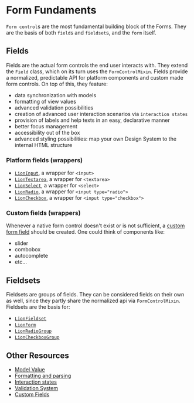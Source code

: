 # Form Fundaments

[//]: # 'AUTO INSERT HEADER PREPUBLISH'

`Form control`s are the most fundamental building block of the Forms. They are the basis of
both `field`s and `fieldset`s, and the `form` itself.

## Fields

Fields are the actual form controls the end user interacts with.
They extend the `Field` class, which on its turn uses the `FormControlMixin`.
Fields provide a normalized, predictable API for platform components and custom made form controls.
On top of this, they feature:

- data synchronization with models
- formatting of view values
- advanced validation possibilities
- creation of advanced user interaction scenarios via `interaction states`
- provision of labels and help texts in an easy, declarative manner
- better focus management
- accessibility out of the box
- advanced styling possibilities: map your own Design System to the internal HTML structure

### Platform fields (wrappers)

- [`LionInput`](../input/), a wrapper for `<input>`
- [`LionTextarea`](../textarea/), a wrapper for `<textarea>`
- [`LionSelect`](../select/), a wrapper for `<select>`
- [`LionRadio`](../radio/), a wrapper for `<input type="radio">`
- [`LionCheckbox`](../checkbox/), a wrapper for `<input type="checkbox">`

### Custom fields (wrappers)

Whenever a native form control doesn't exist or is not sufficient, a
[custom form field](./docs/CustomFieldsTutorial.md) should be created. One could think of components
like:

- slider
- combobox
- autocomplete
- etc...

## Fieldsets

Fieldsets are groups of fields. They can be considered fields on their own as well, since they
partly share the normalized api via `FormControlMixin`.
Fieldsets are the basis for:

- [`LionFieldset`](../fieldset/)
- [`LionForm`](../form/)
- [`LionRadioGroup`](../radio-group/)
- [`LionCheckboxGroup`](../checkbox-group/)

## Other Resources

- [Model Value](./docs/modelValue.md)
- [Formatting and parsing](./docs/FormattingAndParsing.md)
- [Interaction states](./docs/InteractionStates.md)
- [Validation System](../validate/docs/ValidationSystem.md)
- [Custom Fields](./docs/CustomFieldsTutorial.md)
